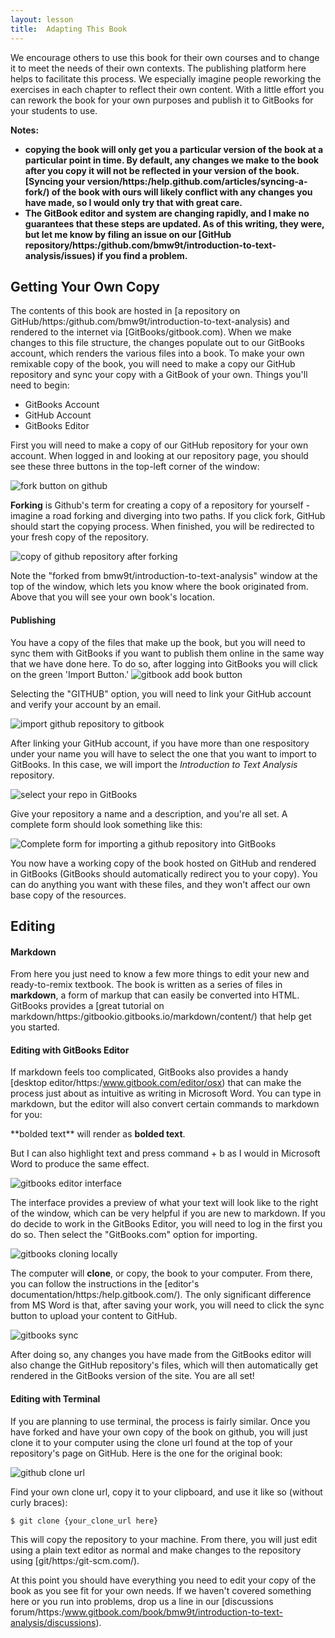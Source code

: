 ```yaml
---
layout: lesson
title:  Adapting This Book
---
```

We encourage others to use this book for their own courses and to change it to meet the needs of their own contexts. The publishing platform here helps to facilitate this process. We especially imagine people reworking the exercises in each chapter to reflect their own content. With a little effort you can rework the book for your own purposes and publish it to GitBooks for your students to use.

**Notes:**

* **copying the book will only get you a particular version of the book at a particular point in time. By default, any changes we make to the book after you copy it will not be reflected in your version of the book. [Syncing your version/https:/help.github.com/articles/syncing-a-fork/) of the book with ours will likely conflict with any changes you have made, so I would only try that with great care.** 
* **The GitBook editor and system are changing rapidly, and I make no guarantees that these steps are updated. As of this writing, they were, but let me know by filing an issue on our [GitHub repository/https:/github.com/bmw9t/introduction-to-text-analysis/issues) if you find a problem.**

## Getting Your Own Copy

The contents of this book are hosted in [a repository on GitHub/https:/github.com/bmw9t/introduction-to-text-analysis) and rendered to the internet via [GitBooks/gitbook.com). When we make changes to this file structure, the changes populate out to our GitBooks account, which renders the various files into a book. To make your own remixable copy of the book, you will need to make a copy our GitHub repository and sync your copy with a GitBook of your own. Things you'll need to begin:

- GitBooks Account
- GitHub Account
- GitBooks Editor

First you will need to make a copy of our GitHub repository for your own account. When logged in and looking at our repository page, you should see these three buttons in the top-left corner of the window:

![fork button on github](/assets/conclusion/fork-button.jpg)

**Forking** is Github's term for creating a copy of a repository for yourself - imagine a road forking and diverging into two paths. If you click fork, GitHub should start the copying process. When finished, you will be redirected to your fresh copy of the repository.

![copy of github repository after forking](/assets/conclusion/github-forking.jpg)

Note the "forked from bmw9t/introduction-to-text-analysis" window at the top of the window, which lets you know where the book originated from. Above that you will see your own book's location.

#### Publishing

You have a copy of the files that make up the book, but you will need to sync them with GitBooks if you want to publish them online in the same way that we have done here. To do so, after logging into GitBooks you will click on the green 'Import Button.' ![gitbook add book button](/assets/conclusion/gitbook-add-book.jpg)

Selecting the "GITHUB" option, you will need to link your GitHub account and verify your account by an email.

![import github repository to gitbook](/assets/conclusion/gitbooks-import-github.jpg)

After linking your GitHub account, if you have more than one respository under your name you will have to select the one that you want to import to GitBooks. In this case, we will import the *Introduction to Text Analysis* repository.

![select your repo in GitBooks](/assets/conclusion/gitbook-repo-selection.jpg)

Give your repository a name and a description, and you're all set. A complete form should look something like this:

![Complete form for importing a github repository into GitBooks](/assets/conclusion/gitbooks-github-complete-import-template.jpg)

You now have a working copy of the book hosted on GitHub and rendered in GitBooks (GitBooks should automatically redirect you to your copy). You can do anything you want with these files, and they won't affect our own base copy of the resources. 

## Editing

#### Markdown

From here you just need to know a few more things to edit your new and ready-to-remix textbook. The book is written as a series of files in **markdown**, a form of markup that can easily be converted into HTML. GitBooks provides a [great tutorial on markdown/https:/gitbookio.gitbooks.io/markdown/content/) that help get you started. 

#### Editing with GitBooks Editor

If markdown feels too complicated, GitBooks also provides a handy [desktop editor/https:/www.gitbook.com/editor/osx) that can make the process just about as intuitive as writing in Microsoft Word. You can type in markdown, but the editor will also convert certain commands to markdown for you:

\*\*bolded text\*\* will render as **bolded text**.

But I can also highlight text and press command + b as I would in Microsoft Word to produce the same effect.

![gitbooks editor interface](/assets/conclusion/gitbooks-editor-interface.jpg)

The interface provides a preview of what your text will look like to the right of the window, which can be very helpful if you are new to markdown. If you do decide to work in the GitBooks Editor, you will need to log in the first you do so. Then select the "GitBooks.com" option for importing. 

![gitbooks cloning locally](/assets/conclusion/gitbooks-clone.jpg)

The computer will **clone**, or copy, the book to your computer. From there, you can follow the instructions in the [editor's documentation/https:/help.gitbook.com/). The only significant difference from MS Word is that, after saving your work, you will need to click the sync button to upload your content to GitHub.

![gitbooks sync](/assets/conclusion/gitbooks-sync.jpg)

After doing so, any changes you have made from the GitBooks editor will also change the GitHub repository's files, which will then automatically get rendered in the GitBooks version of the site. You are all set!

#### Editing with Terminal

If you are planning to use terminal, the process is fairly similar. Once you have forked and have your own copy of the book on github, you will just clone it to your computer using the clone url found at the top of your repository's page on GitHub. Here is the one for the original book:  

![github clone url](/assets/conclusion/clone-url.jpg)

Find your own clone url, copy it to your clipboard, and use it like so (without curly braces):

```$ git clone {your_clone_url here}```

This will copy the repository to your machine. From there, you will just edit using a plain text editor as normal and make changes to the repository using [git/https:/git-scm.com/). 

At this point you should have everything you need to edit your copy of the book as you see fit for your own needs. If we haven't covered something here or you run into problems, drop us a line in our [discussions forum/https:/www.gitbook.com/book/bmw9t/introduction-to-text-analysis/discussions).
